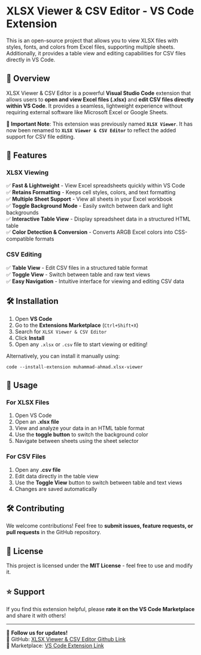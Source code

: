 # XLSX Viewer & CSV Editor - VS Code Extension

This is an open-source project that allows you to view XLSX files with styles, fonts, and colors from Excel files, supporting multiple sheets. Additionally, it provides a table view and editing capabilities for CSV files directly in VS Code.

## 📌 Overview

XLSX Viewer & CSV Editor is a powerful **Visual Studio Code** extension that allows users to **open and view Excel files (.xlsx)** and **edit CSV files directly within VS Code**. It provides a seamless, lightweight experience without requiring external software like Microsoft Excel or Google Sheets.

**🚨 Important Note**: This extension was previously named **`XLSX Viewer`**. It has now been renamed to **`XLSX Viewer & CSV Editor`** to reflect the added support for CSV file editing.

## 🚀 Features

### XLSX Viewing
✅ **Fast & Lightweight** - View Excel spreadsheets quickly within VS Code\
✅ **Retains Formatting** - Keeps cell styles, colors, and text formatting\
✅ **Multiple Sheet Support** - View all sheets in your Excel workbook\
✅ **Toggle Background Mode** - Easily switch between dark and light backgrounds\
✅ **Interactive Table View** - Display spreadsheet data in a structured HTML table\
✅ **Color Detection & Conversion** - Converts ARGB Excel colors into CSS-compatible formats

### CSV Editing
✅ **Table View** - Edit CSV files in a structured table format\
✅ **Toggle View** - Switch between table and raw text views\
✅ **Easy Navigation** - Intuitive interface for viewing and editing CSV data

## 🛠️ Installation

1. Open **VS Code**
2. Go to the **Extensions Marketplace** (`Ctrl+Shift+X`)
3. Search for `XLSX Viewer & CSV Editor`
4. Click **Install**
5. Open any `.xlsx` or `.csv` file to start viewing or editing!

Alternatively, you can install it manually using:

```
code --install-extension muhammad-ahmad.xlsx-viewer
```
## 📖 Usage

### For XLSX Files
1. Open VS Code
2. Open an **.xlsx file**
3. View and analyze your data in an HTML table format
4. Use the **toggle button** to switch the background color
5. Navigate between sheets using the sheet selector

### For CSV Files
1. Open any **.csv file**
2. Edit data directly in the table view
3. Use the **Toggle View** button to switch between table and text views
4. Changes are saved automatically

## 🛠️ Contributing

We welcome contributions! Feel free to **submit issues, feature requests, or pull requests** in the GitHub repository.

## 📜 License

This project is licensed under the **MIT License** - feel free to use and modify it.

## ⭐ Support

If you find this extension helpful, please **rate it on the VS Code Marketplace** and share it with others!

---

📢 **Follow us for updates!**\
🔗 GitHub: [XLSX Viewer & CSV Editor Github Link](https://github.com/Mahmadabid/XLSX-Viewer-CSV-Editor-Vscode-Extension)\
🔗 Marketplace: [VS Code Extension Link](https://marketplace.visualstudio.com/items?itemName=muhammad-ahmad.xlsx-viewer)
